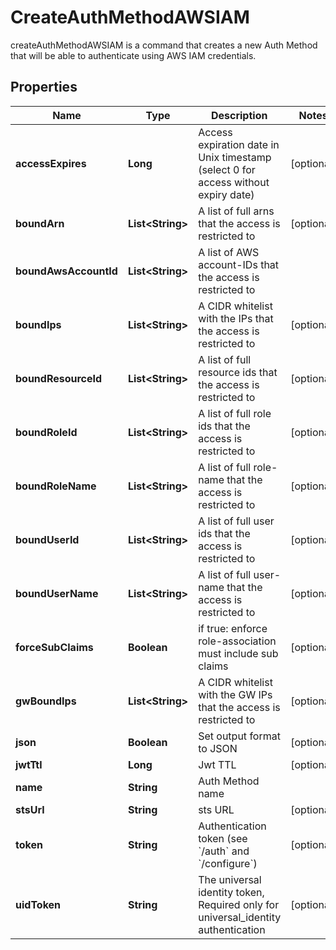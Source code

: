 

# CreateAuthMethodAWSIAM

createAuthMethodAWSIAM is a command that creates a new Auth Method that will be able to authenticate using AWS IAM credentials.

## Properties

Name | Type | Description | Notes
------------ | ------------- | ------------- | -------------
**accessExpires** | **Long** | Access expiration date in Unix timestamp (select 0 for access without expiry date) |  [optional]
**boundArn** | **List&lt;String&gt;** | A list of full arns that the access is restricted to |  [optional]
**boundAwsAccountId** | **List&lt;String&gt;** | A list of AWS account-IDs that the access is restricted to | 
**boundIps** | **List&lt;String&gt;** | A CIDR whitelist with the IPs that the access is restricted to |  [optional]
**boundResourceId** | **List&lt;String&gt;** | A list of full resource ids that the access is restricted to |  [optional]
**boundRoleId** | **List&lt;String&gt;** | A list of full role ids that the access is restricted to |  [optional]
**boundRoleName** | **List&lt;String&gt;** | A list of full role-name that the access is restricted to |  [optional]
**boundUserId** | **List&lt;String&gt;** | A list of full user ids that the access is restricted to |  [optional]
**boundUserName** | **List&lt;String&gt;** | A list of full user-name that the access is restricted to |  [optional]
**forceSubClaims** | **Boolean** | if true: enforce role-association must include sub claims |  [optional]
**gwBoundIps** | **List&lt;String&gt;** | A CIDR whitelist with the GW IPs that the access is restricted to |  [optional]
**json** | **Boolean** | Set output format to JSON |  [optional]
**jwtTtl** | **Long** | Jwt TTL |  [optional]
**name** | **String** | Auth Method name | 
**stsUrl** | **String** | sts URL |  [optional]
**token** | **String** | Authentication token (see &#x60;/auth&#x60; and &#x60;/configure&#x60;) |  [optional]
**uidToken** | **String** | The universal identity token, Required only for universal_identity authentication |  [optional]



